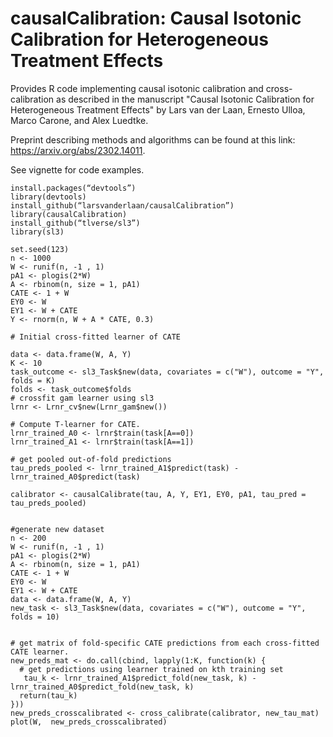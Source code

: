 # causalCalibration: Causal Isotonic Calibration for Heterogeneous Treatment Effects

Provides R code implementing causal isotonic calibration and cross-calibration as described 
in the manuscript "Causal Isotonic Calibration for Heterogeneous Treatment Effects" by Lars van der Laan, Ernesto Ulloa, Marco Carone, and Alex Luedtke.

Preprint describing methods and algorithms can be found at this link: https://arxiv.org/abs/2302.14011.

See vignette for code examples.


```
install.packages(“devtools”)
library(devtools)
install_github(“larsvanderlaan/causalCalibration”)
library(causalCalibration)
install_github(“tlverse/sl3”)
library(sl3)

set.seed(123)
n <- 1000
W <- runif(n, -1 , 1)
pA1 <- plogis(2*W)
A <- rbinom(n, size = 1, pA1)
CATE <- 1 + W
EY0 <- W
EY1 <- W + CATE
Y <- rnorm(n, W + A * CATE, 0.3)

# Initial cross-fitted learner of CATE

data <- data.frame(W, A, Y)
K <- 10
task_outcome <- sl3_Task$new(data, covariates = c("W"), outcome = "Y", folds = K)
folds <- task_outcome$folds
# crossfit gam learner using sl3
lrnr <- Lrnr_cv$new(Lrnr_gam$new())

# Compute T-learner for CATE.
lrnr_trained_A0 <- lrnr$train(task[A==0])
lrnr_trained_A1 <- lrnr$train(task[A==1])

# get pooled out-of-fold predictions
tau_preds_pooled <- lrnr_trained_A1$predict(task) - lrnr_trained_A0$predict(task)

calibrator <- causalCalibrate(tau, A, Y, EY1, EY0, pA1, tau_pred = tau_preds_pooled)


#generate new dataset
n <- 200
W <- runif(n, -1 , 1)
pA1 <- plogis(2*W)
A <- rbinom(n, size = 1, pA1)
CATE <- 1 + W
EY0 <- W
EY1 <- W + CATE
data <- data.frame(W, A, Y)
new_task <- sl3_Task$new(data, covariates = c("W"), outcome = "Y", folds = 10)


# get matrix of fold-specific CATE predictions from each cross-fitted CATE learner.
new_preds_mat <- do.call(cbind, lapply(1:K, function(k) {
  # get predictions using learner trained on kth training set
   tau_k <- lrnr_trained_A1$predict_fold(new_task, k) - lrnr_trained_A0$predict_fold(new_task, k)
  return(tau_k)
}))
new_preds_crosscalibrated <- cross_calibrate(calibrator, new_tau_mat)
plot(W,  new_preds_crosscalibrated)

 



```
